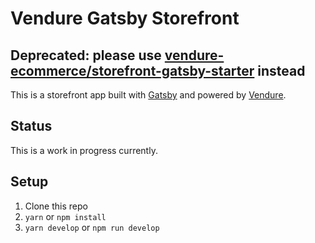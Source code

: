 # Vendure Gatsby Storefront

## Deprecated: please use [vendure-ecommerce/storefront-gatsby-starter](https://github.com/vendure-ecommerce/storefront-gatsby-starter) instead

This is a storefront app built with [Gatsby](https://www.gatsbyjs.org) and powered by [Vendure](https://www.vendure.io/).

## Status

This is a work in progress currently. 

## Setup

1. Clone this repo
2. `yarn` or `npm install`
3. `yarn develop` or `npm run develop`
